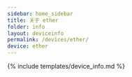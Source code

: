 ```yaml
---
sidebar: home_sidebar
title: 关于 ether
folder: info
layout: deviceinfo
permalink: /devices/ether/
device: ether
---
```

{% include templates/device_info.md %}
